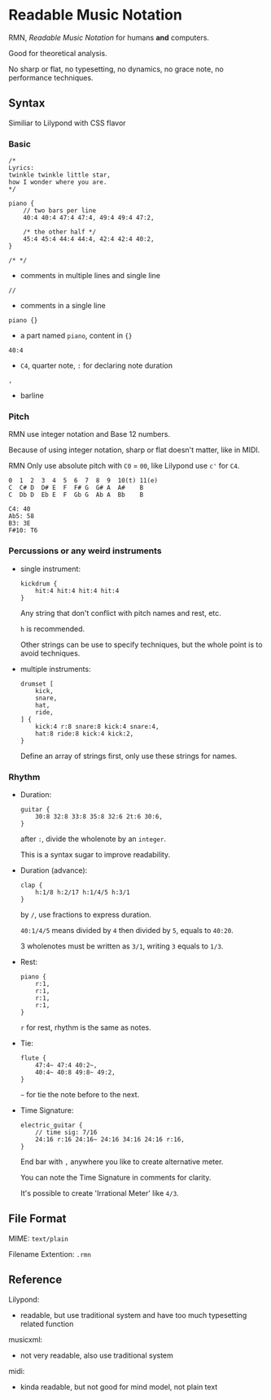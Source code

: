 # Readable Music Notation

RMN, *Readable Music Notation* for humans **and** computers.

Good for theoretical analysis.

No sharp or flat, no typesetting, no dynamics, no grace note, no performance techniques.

## Syntax

Similiar to Lilypond with CSS flavor

### Basic

~~~
/*
Lyrics:
twinkle twinkle little star,
how I wonder where you are.
*/

piano {
    // two bars per line 
    40:4 40:4 47:4 47:4, 49:4 49:4 47:2,

    /* the other half */
    45:4 45:4 44:4 44:4, 42:4 42:4 40:2,
}
~~~

`/* */`

- comments in multiple lines and single line

`//`

- comments in a single line

`piano {}`

- a part named `piano`, content in `{}`

`40:4`

- `C4`, quarter note, `:` for declaring note duration 

`,`

- barline

### Pitch

RMN use integer notation and Base 12 numbers. 

Because of using integer notation, sharp or flat doesn't matter, like in MIDI.

RMN Only use absolute pitch with `C0` = `00`, like Lilypond use `c'` for `C4`.

~~~
0  1  2  3  4  5  6  7  8  9  10(t) 11(e)  
C  C# D  D# E  F  F# G  G# A  A#    B
C  Db D  Eb E  F  Gb G  Ab A  Bb    B
~~~

~~~
C4: 40
Ab5: 58
B3: 3E
F#10: T6
~~~

### Percussions or any weird instruments

- single instrument: 

    ~~~
    kickdrum {
        hit:4 hit:4 hit:4 hit:4
    }
    ~~~
    
    Any string that don't conflict with pitch names and rest, etc. 
    
    `h` is recommended. 
    
    Other strings can be use to specify techniques, but the whole point is to avoid techniques.

- multiple instruments: 

    ~~~
    drumset [
        kick,
        snare,
        hat,
        ride,
    ] {
        kick:4 r:8 snare:8 kick:4 snare:4,
        hat:8 ride:8 kick:4 kick:2,
    }
    ~~~
    
    Define an array of strings first, only use these strings for names.

### Rhythm

- Duration:

    ~~~
    guitar {
        30:8 32:8 33:8 35:8 32:6 2t:6 30:6,
    }
    ~~~

    after `:`, divide the wholenote by an `integer`.
    
    This is a syntax sugar to improve readability.

- Duration (advance):

    ~~~
    clap {
        h:1/8 h:2/17 h:1/4/5 h:3/1
    }
    ~~~

    by `/`, use fractions to express duration.
    
    `40:1/4/5` means divided by `4` then divided by `5`, equals to `40:20`.
    
    3 wholenotes must be written as `3/1`, writing `3` equals to `1/3`.

- Rest:

    ~~~
    piano {
        r:1,
        r:1,
        r:1,
        r:1,
    }
    ~~~

    `r` for rest, rhythm is the same as notes.

- Tie:

    ~~~
    flute { 
        47:4~ 47:4 40:2~,
        40:4~ 40:8 49:8~ 49:2, 
    }
    ~~~

    `~` for tie the note before to the next.

- Time Signature:

    ~~~
    electric_guitar {
        // time sig: 7/16
        24:16 r:16 24:16~ 24:16 34:16 24:16 r:16, 
    }
    ~~~

    End bar with `,` anywhere you like to create alternative meter.

    You can note the Time Signature in comments for clarity.

    It's possible to create 'Irrational Meter' like `4/3`.


## File Format

MIME: `text/plain`

Filename Extention: `.rmn`

## Reference

Lilypond: 

- readable, but use traditional system and have too much typesetting related function

musicxml: 

- not very readable, also use traditional system

midi: 

- kinda readable, but not good for mind model, not plain text